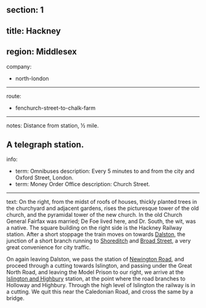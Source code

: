 section: 1
----
title: Hackney
----
region: Middlesex
----
company:
- north-london
----
route:
- fenchurch-street-to-chalk-farm
----
notes: Distance from station, ½ mile.

A telegraph station.
----
info:
- term: Omnibuses
  description: Every 5 minutes to and from the city and Oxford Street, London.
- term: Money Order Office
  description: Church Street.
----
text: On the right, from the midst of roofs of houses, thickly planted trees in the churchyard and adjacent gardens, rises the picturesque tower of the old church, and the pyramidal tower of the new church. In the old Church General Fairfax was married; De Foe lived here, and Dr. South, the wit, was a native. The square building on the right side is the Hackney Railway station. After a short stoppage the train moves on towards [Dalston](/stations/dalston), the junction of a short branch running to [Shoreditch](/stations/shoreditch) and [Broad Street](/stations/broad-street), a very great convenience for city traffic.

On again leaving Dalston, we pass the station of [Newington Road](/stations/newington-road), and proceed through a cutting towards Islington, and passing under the Great North Road, and leaving the Model Prison to our right, we arrive at the [Islington and Highbury](/stations/highbury) station, at the point where the road branches to Holloway and Highbury. Through the high level of Islington the railway is in a cutting. We quit this near the Caledonian Road, and cross the same by a bridge.
